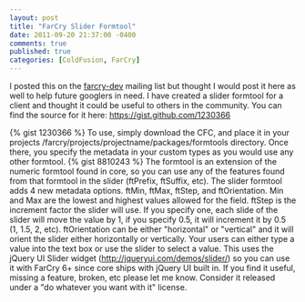 ```yaml
---
layout: post
title: "FarCry Slider Formtool"
date: 2011-09-20 21:37:00 -0400
comments: true
published: true
categories: [ColdFusion, FarCry]
---
```


I posted this on the <a href="https://groups.google.com/group/farcry-dev" target="_blank">farcry-dev</a> mailing list but thought I would post it here as well to help future googlers in need.
I have created a slider formtool for a client and thought it could be useful to others in the community. You can find the source for it here: <a href="https://gist.github.com/1230366" target="_blank">https://gist.github.com/1230366</a>
<!-- more -->
{% gist 1230366 %}
To use, simply download the CFC, and place it in your projects /farcry/projects/projectname/packages/formtools directory. Once there, you specify the metadata in your custom types as you would use any other formtool.
{% gist 8810243 %}
The formtool is an extension of the numeric formtool found in core, so you can use any of the features found from that formtool in the slider (ftPrefix, ftSuffix, etc).
The slider formtool adds 4 new metadata options. ftMin, ftMax, ftStep, and ftOrientation. Min and Max are the lowest and highest values allowed for the field. ftStep is the increment factor the slider will use. If you specify one, each slide of the slider will move the value by 1, if you specify 0.5, it will increment it by 0.5 (1, 1.5, 2, etc). ftOrientation can be either "horizontal" or "vertical" and it will orient the slider either horizontally or vertically.
Your users can either type a value into the text box or use the slider to select a value.
This uses the jQuery UI Slider widget (<a href="http://jqueryui.com/demos/slider/" target="_blank">http://jqueryui.com/demos/slider/</a>) so you can use it with FarCry 6+ since core ships with jQuery UI built in.
If you find it useful, missing a feature, broken, etc please let me know. Consider it released under a "do whatever you want with it" license.